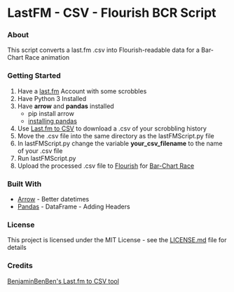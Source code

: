 # LastFM - CSV - Flourish BCR Script

### About
This script converts a last.fm .csv into Flourish-readable data for a Bar-Chart Race animation

### Getting Started
1. Have a [last.fm](https://www.last.fm) Account with some scrobbles
2. Have Python 3 Installed
3. Have **arrow** and **pandas** installed
    - pip install arrow
    - [installing pandas](https://pandas.pydata.org/pandas-docs/stable/getting_started/install.html)
4. Use [Last.fm to CSV](https://benjaminbenben.com/lastfm-to-csv/) to download a .csv of your scrobbling history
5. Move the .csv file into the same directory as the lastFMScript.py file
6. In lastFMScript.py change the variable **your_csv_filename** to the name of your .csv file
7. Run lastFMScript.py
9. Upload the processed .csv file to [Flourish](https://flourish.studio/) for [Bar-Chart Race](https://app.flourish.studio/@flourish/bar-chart-race)

### Built With
* [Arrow](https://arrow.readthedocs.io/en/stable/) - Better datetimes
* [Pandas](https://pandas.pydata.org/) - DataFrame - Adding Headers
  
### License
This project is licensed under the MIT License - see the [LICENSE.md](LICENSE.md) file for details

### Credits
[BenjaminBenBen's Last.fm to CSV tool](https://benjaminbenben.com/)
